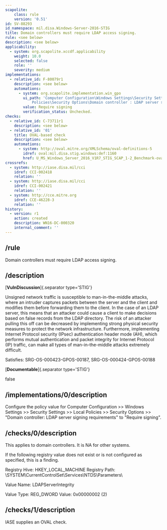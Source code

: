 ```yaml
---
scapolite:
    class: rule
    version: '0.51'
id: SV-88293
id_namespace: mil.disa.Windows-Server-2016-STIG
title: Domain controllers must require LDAP access signing.
rule: <see below>
description: <see below>
applicability:
  - system: org.scapolite.xccdf.applicability
    weight: 10.0
    selected: false
    role: ''
    severity: medium
implementations:
  - relative_id: F-80079r1
    description: <see below>
    automations:
      - system: org.scapolite.implementation.win_gpo
        ui_path: 'Computer Configuration\Windows Settings\Security Settings\Local
            Policies\Security Options\Domain controller : LDAP server signing requirements'
        value: Require signing
        verification_status: Unchecked.
checks:
  - relative_id: C-73711r1
    description: <see below>
  - relative_id: '01'
    title: OVAL-based check
    description: <see below>
    automations:
      - system: http://oval.mitre.org/XMLSchema/oval-definitions-5
        idref: oval:mil.disa.stig.windows:def:1160
        href: U_MS_Windows_Server_2016_V1R7_STIG_SCAP_1-2_Benchmark-oval.xml
crossrefs:
  - system: http://iase.disa.mil/cci
    idref: CCI-002418
    relation: ''
  - system: http://iase.disa.mil/cci
    idref: CCI-002421
    relation: ''
  - system: http://cce.mitre.org
    idref: CCE-46228-3
    relation: ''
history:
  - version: r1
    action: created
    description: WN16-DC-000320
    internal_comment: ''
---
```



## /rule

Domain controllers must require LDAP access signing.

## /description

[**VulnDiscussion**]{.separator type='STIG'}

Unsigned network traffic is susceptible to man-in-the-middle attacks, where an intruder captures packets between the server and the client and modifies them before forwarding them to the client. In the case of an LDAP server, this means that an attacker could cause a client to make decisions based on false records from the LDAP directory. The risk of an attacker pulling this off can be decreased by implementing strong physical security measures to protect the network infrastructure. Furthermore, implementing Internet Protocol security (IPsec) authentication header mode (AH), which performs mutual authentication and packet integrity for Internet Protocol (IP) traffic, can make all types of man-in-the-middle attacks extremely difficult.

Satisfies: SRG-OS-000423-GPOS-00187, SRG-OS-000424-GPOS-00188

[**Documentable**]{.separator type='STIG'}

false

## /implementations/0/description

Configure the policy value for Computer Configuration >> Windows Settings >> Security Settings >> Local Policies >> Security Options >> "Domain controller: LDAP server signing requirements" to "Require signing".

## /checks/0/description

This applies to domain controllers. It is NA for other systems.

If the following registry value does not exist or is not configured as specified, this is a finding.

Registry Hive: HKEY_LOCAL_MACHINE
Registry Path: \SYSTEM\CurrentControlSet\Services\NTDS\Parameters\

Value Name: LDAPServerIntegrity

Value Type: REG_DWORD
Value: 0x00000002 (2)

## /checks/1/description

IASE supplies an OVAL check.
